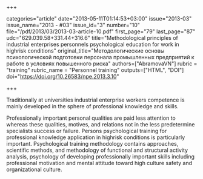 +++

categories="article"
date="2013-05-11T01:14:53+03:00"
issue="2013-03"
issue_name="2013 - #03"
issue_id="3"
number="10"
file="/pdf/2013/03/2013-03-article-10.pdf"
first_page="79"
last_page="87"
udc="629.039.58+331.44+316.6"
title="Methodological principles of industrial enterprises personnels psychological education for work in highrisk conditions"
original_title="Методологические основы психологической подготовки персонала промышленных предприятий к работе в условиях повышенного риска"
authors=["AbramovaVN"]
rubric = "training"
rubric_name = "Personnel training"
outputs=["HTML", "DOI"]
doi="https://doi.org/10.26583/npe.2013.3.10"

+++

Traditionally at universities industrial enterprise workers competence is mainly developed in the sphere of professional knowledge and skills.

Professionally important personal qualities are paid less attention to whereas these qualities, motives, and relations not in the less predetermine specialists success or failure. Persons psychological training for professional knowledge application in highrisk conditions is particularly important. Psychological training methodology contains approaches, scientific methods, and methodology of functional and structural activity analysis, psychology of developing professionally important skills including professional motivation and mental attitude toward high culture safety and organizational culture.